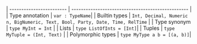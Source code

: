 | ------------------------ | ------------------------------------------------- |
| Type annotation          | `var : TypeName`|
| Builtin types | `Int, Decimal, Numeric n, BigNumeric, Text, Bool, Party, Date, Time, RelTime` |
| Type synonym | `type MyInt = Int` |
| Lists | `type ListOfInts = [Int]`|
| Tuples | `type MyTuple = (Int, Text)` |
| Polymorphic types | `type MyType a b = [(a, b)]`|
